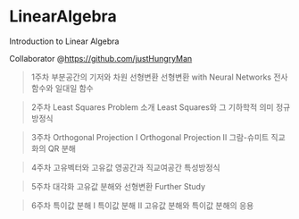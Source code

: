 # LinearAlgebra


Introduction to Linear Algebra

Collaborator @https://github.com/justHungryMan

> 1주차 
부분공간의 기저와 차원
선형변환
선형변환 with Neural Networks
전사함수와 일대일 함수

> 2주차 
Least Squares Problem 소개
Least Squares와 그 기하학적 의미
정규방정식

> 3주차 
Orthogonal Projection I 
Orthogonal Projection II
그람-슈미트 직교화의 QR 분해

> 4주차 
고유벡터와 고유값
영공간과 직교여공간
특성방정식

> 5주차 
대각화
고유값 분해와 선형변환
Further Study

> 6주차 
특이값 분해 I
특이값 분해 II
고유값 분해와 특이값 분해의 응용 

